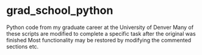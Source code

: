 # grad_school_python
Python code from my graduate career at the University of Denver
Many of these scripts are modified to complete a specific task after the original 
was finished
Most functionality may be restored by modifying the commented sections etc.


